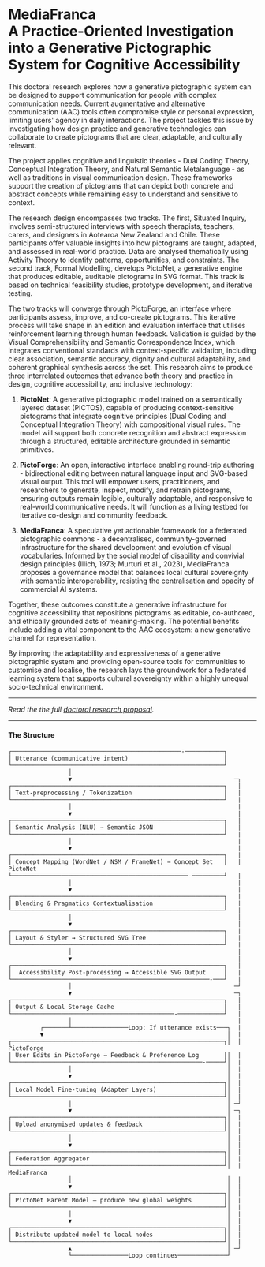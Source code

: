 # **MediaFranca** <br>A Practice-Oriented Investigation into a Generative Pictographic System for Cognitive Accessibility

This doctoral research explores how a generative pictographic system can be designed to support communication for people with complex communication needs. Current augmentative and alternative communication (AAC) tools often compromise style or personal expression, limiting users' agency in daily interactions. The project tackles this issue by investigating how design practice and generative technologies can collaborate to create pictograms that are clear, adaptable, and culturally relevant.

The project applies cognitive and linguistic theories - Dual Coding Theory, Conceptual Integration Theory, and Natural Semantic Metalanguage - as well as traditions in visual communication design. These frameworks support the creation of pictograms that can depict both concrete and abstract concepts while remaining easy to understand and sensitive to context.

The research design encompasses two tracks. The first, Situated Inquiry, involves semi-structured interviews with speech therapists, teachers, carers, and designers in Aotearoa New Zealand and Chile. These participants offer valuable insights into how pictograms are taught, adapted, and assessed in real-world practice. Data are analysed thematically using Activity Theory to identify patterns, opportunities, and constraints. The second track, Formal Modelling, develops PictoNet, a generative engine that produces editable, auditable pictograms in SVG format. This track is based on technical feasibility studies, prototype development, and iterative testing.

The two tracks will converge through PictoForge, an interface where participants assess, improve, and co-create pictograms. This iterative process will take shape in an edition and evaluation interface that utilises reinforcement learning through human feedback. Validation is guided by the Visual Comprehensibility and Semantic Correspondence Index, which integrates conventional standards with context-specific validation, including clear association, semantic accuracy, dignity and cultural adaptability, and coherent graphical synthesis across the set.
This research aims to produce three interrelated outcomes that advance both theory and practice in design, cognitive accessibility, and inclusive technology: 

 1. **PictoNet**: A generative pictographic model trained on a semantically layered dataset (PICTOS), capable of producing context-sensitive pictograms that integrate cognitive principles (Dual Coding and Conceptual Integration Theory) with compositional visual rules. The model will support both concrete recognition and abstract expression through a structured, editable architecture grounded in semantic primitives. 

 2. **PictoForge**: An open, interactive interface enabling round-trip authoring - bidirectional editing between natural language input and SVG-based visual output. This tool will empower users, practitioners, and researchers to generate, inspect, modify, and retrain pictograms, ensuring outputs remain legible, culturally adaptable, and responsive to real-world communicative needs. It will function as a living testbed for iterative co-design and community feedback. 

 3. **MediaFranca**: A speculative yet actionable framework for a federated pictographic commons - a decentralised, community-governed infrastructure for the shared development and evolution of visual vocabularies. Informed by the social model of disability and convivial design principles (Illich, 1973; Murturi et al., 2023), MediaFranca proposes a governance model that balances local cultural sovereignty with semantic interoperability, resisting the centralisation and opacity of commercial AI systems. 

Together, these outcomes constitute a generative infrastructure for cognitive accessibility that repositions pictograms as editable, co-authored, and ethically grounded acts of meaning-making. The potential benefits include adding a vital component to the AAC ecosystem: a new generative channel for representation. 

By improving the adaptability and expressiveness of a generative pictographic system and providing open-source tools for communities to customise and localise, the research lays the groundwork for a federated learning system that supports cultural sovereignty within a highly unequal socio-technical environment.

----

_Read the the full [doctoral research proposal](mediafranca.md)._

----


#### The Structure

```
┌────────────────────────────────────────────────-───────────┐
│ Utterance (communicative intent)                           │
└────────────────────────────────────────────────────────────┘
                 │
                 ▼                                              ─┐
┌────────────────────────────────────────────────────────────┐   |
│ Text-preprocessing / Tokenization                          │   |
└────────────────────────────────────────────────────────────┘   |
                 │                                               |
                 ▼                                               |
┌────────────────────────────────────────────────────────────┐   |
│ Semantic Analysis (NLU) → Semantic JSON                    │   |
└────────────────────────────────────────────────────────────┘   |
                 │                                               |
                 ▼                                               |
┌────────────────────────────────────────────────────────────┐   |
│ Concept Mapping (WordNet / NSM / FrameNet) → Concept Set   │   | PictoNet
└──────────────────────────────────────────────────-─────────┘   |
                 │                                               |
                 ▼                                               |
┌────────────────────────────────────────────────────────────┐   |
│ Blending & Pragmatics Contextualisation                    │   |
└────────────────────────────────────────────────────────────┘   |
                 │                                               |
                 ▼                                               |
┌────────────────────────────────────────────────────────────┐   |
│ Layout & Styler → Structured SVG Tree                      │   |
└────────────────────────────────────────────────────────────┘   |
                 │                                               |
                 ▼                                               |
┌────────────────────────────────────────────────────────────┐   |
│  Accessibility Post-processing → Accessible SVG Output     │   |
└────────────────────────────────────────────────────────-───┘   |
                 │                                              ─┘
                 ▼                                              ─┐
┌────────────────────────────────────────────────────────────┐   |
│ Output & Local Storage Cache                               │   |
└──────────────────────────────────────────────-─────────────┘   |
                 │                                               |
         ┌───────┴────────────────Loop: If utterance exists───┐  |
         ▼                                                    │  |
┌────────────────────────────────────────────────────────────┐│  | PictoForge
│ User Edits in PictoForge → Feedback & Preference Log       ││  |
└──────────────────────────────────────────────────────-─────┘│  |
                 │                                            │  |
                 ▼                                            │  |
┌────────────────────────────────────────────────────────────┐│  |
│ Local Model Fine-tuning (Adapter Layers)                   ││  |
└────────────────────────────────────────────────────────────┘│  |
                 │                                            │ ─┘
                 ▼                                            │ ─┐
┌────────────────────────────────────────────────────────────┐│  |
│ Upload anonymised updates & feedback                       ││  |
└────────────────────────────────────────────────────────────┘│  |
                 │                                            │  |
                 ▼                                            │  |
┌────────────────────────────────────────────────────────────┐│  |
│ Federation Aggregator                                      ││  |
└────────────────────────────────────────────────────────────┘│  | MediaFranca
                 │                                            │  |
                 ▼                                            │  |
┌────────────────────────────────────────────────────────────┐│  |
│ PictoNet Parent Model — produce new global weights         ││  |
└────────────────────────────────────────────────────────────┘│  |
                 │                                            │  |
                 ▼                                            │  |
┌────────────────────────────────────────────────────────────┐│  |
│ Distribute updated model to local nodes                    ││  |
└────────────────────────────────────────────────────────────┘│  |
                 ▲                                            │ ─┘
                 └────────────────Loop continues──────────────┘
```